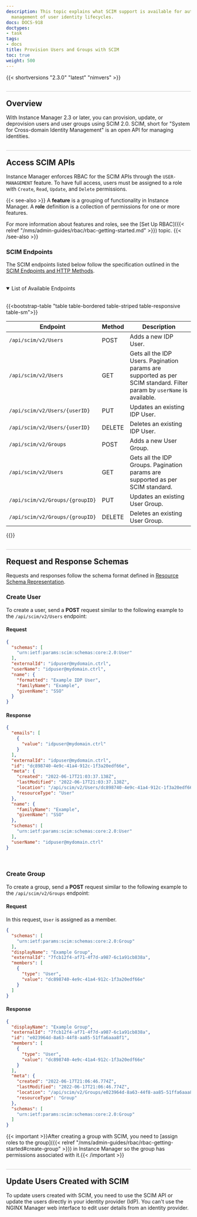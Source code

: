 ```yaml
---
description: This topic explains what SCIM support is available for automating the
  management of user identity lifecycles.
docs: DOCS-918
doctypes:
- task
tags:
- docs
title: Provision Users and Groups with SCIM
toc: true
weight: 500
---
```


<style>
h2 {
  border-top: 1px solid #ccc;
  padding-top:20px;
}
</style>

{{< shortversions "2.3.0" "latest" "nimvers" >}}

## Overview

With Instance Manager 2.3 or later, you can provision, update, or deprovision users and user groups using SCIM 2.0. SCIM, short for "System for Cross-domain Identity Management" is an open API for managing identities.

## Access SCIM APIs

Instance Manager enforces RBAC for the SCIM APIs through the `USER-MANAGEMENT` feature. To have full access, users must be assigned to a role with `Create`, `Read`, `Update`, and `Delete` permissions.

{{< see-also >}}
A **feature** is a grouping of functionality in Instance Manager. A **role** definition is a collection of permissions for one or more features.

For more information about features and roles, see the [Set Up RBAC]({{< relref "/nms/admin-guides/rbac/rbac-getting-started.md" >}}) topic.
{{< /see-also >}}

### SCIM Endpoints

The SCIM endpoints listed below follow the specification outlined in the [SCIM Endpoints and HTTP Methods](https://datatracker.ietf.org/doc/html/rfc7644#section-3.2).

<br>

<details open>
 <summary>List of Available Endpoints</summary>

<br>

{{<bootstrap-table "table table-bordered table-striped table-responsive table-sm">}}

| Endpoint | Method | Description |
| --- | --- | ----------- |
| `/api/scim/v2/Users` | POST | Adds a new IDP User. |
| `/api/scim/v2/Users` | GET | Gets all the IDP Users. Pagination params are supported as per SCIM standard. Filter param by `userName` is available.|
| `/api/scim/v2/Users/{userID}` | PUT | Updates an existing IDP User. |
| `/api/scim/v2/Users/{userID}` | DELETE | Deletes an existing IDP User. |
| `/api/scim/v2/Groups` | POST | Adds a new User Group. |
| `/api/scim/v2/Users` | GET | Gets all the IDP Groups. Pagination params are supported as per SCIM standard. |
| `/api/scim/v2/Groups/{groupID}` | PUT | Updates an existing User Group. |
| `/api/scim/v2/Groups/{groupID}` | DELETE | Deletes an existing User Group. |

{{</bootstrap-table>}}
</details>

## Request and Response Schemas

Requests and responses follow the schema format defined in [Resource Schema Representation](https://datatracker.ietf.org/doc/html/rfc7643#section-8.7.1).

### Create User

To create a user, send a **POST** request similar to the following example to the `/api/scim/v2/Users` endpoint:

#### Request

```json
{
  "schemas": [
    "urn:ietf:params:scim:schemas:core:2.0:User"
  ],
  "externalId": "idpuser@mydomain.ctrl",
  "userName": "idpuser@mydomain.ctrl",
  "name": {
    "formatted": "Example IDP User",
    "familyName": "Example",
    "givenName": "SSO"
  }
}
```

#### Response

```json
{
  "emails": [
    {
      "value": "idpuser@mydomain.ctrl"
    }
  ],
  "externalId": "idpuser@mydomain.ctrl",
  "id": "dc898740-4e9c-41a4-912c-1f3a20edf66e",
  "meta": {
    "created": "2022-06-17T21:03:37.138Z",
    "lastModified": "2022-06-17T21:03:37.138Z",
    "location": "/api/scim/v2/Users/dc898740-4e9c-41a4-912c-1f3a20edf66e",
    "resourceType": "User"
  },
  "name": {
    "familyName": "Example",
    "givenName": "SSO"
  },
  "schemas": [
    "urn:ietf:params:scim:schemas:core:2.0:User"
  ],
  "userName": "idpuser@mydomain.ctrl"
}
```

<br>

### Create Group

To create a group, send a **POST** request similar to the following example to the `/api/scim/v2/Groups` endpoint:

#### Request

In this request, `User` is assigned as a member.

```json
{
  "schemas": [
    "urn:ietf:params:scim:schemas:core:2.0:Group"
  ],
  "displayName": "Example Group",
  "externalId": "7fcb12f4-af71-4f7d-a987-6c1a91cb838a",
  "members": [
    {
      "type": "User",
      "value": "dc898740-4e9c-41a4-912c-1f3a20edf66e"
    }
  ]
}
```

#### Response

```json
{
  "displayName": "Example Group",
  "externalId": "7fcb12f4-af71-4f7d-a987-6c1a91cb838a",
  "id": "e023964d-8a63-44f8-aa85-51ffa6aaa8f1",
  "members": [
    {
      "type": "User",
      "value": "dc898740-4e9c-41a4-912c-1f3a20edf66e"
    }
  ],
  "meta": {
    "created": "2022-06-17T21:06:46.774Z",
    "lastModified": "2022-06-17T21:06:46.774Z",
    "location": "/api/scim/v2/Groups/e023964d-8a63-44f8-aa85-51ffa6aaa8f1",
    "resourceType": "Group"
  },
  "schemas": [
    "urn:ietf:params:scim:schemas:core:2.0:Group"
  ]
}
```

{{< important >}}After creating a group with SCIM, you need to [assign roles to the group]({{< relref "/nms/admin-guides/rbac/rbac-getting-started#create-group" >}}) in Instance Manager so the group has permissions associated with it.{{< /important >}}

## Update Users Created with SCIM

To update users created with SCIM, you need to use the SCIM API or update the users directly in your identity provider (IdP). You can't use the NGINX Manager web interface to edit user details from an identity provider.
